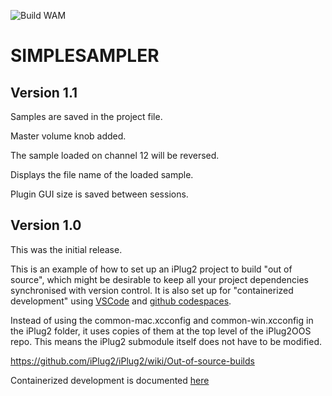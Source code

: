 ![Build WAM](https://github.com/iPlug2/iPlug2OOS/workflows/Build%20WAM/badge.svg)

# SIMPLESAMPLER

## Version 1.1

Samples are saved in the project file.

Master volume knob added.

The sample loaded on channel 12 will be reversed.

Displays the file name of the loaded sample.

Plugin GUI size is saved between sessions.

## Version 1.0

This was the initial release.

This is an example of how to set up an iPlug2 project to build "out of source", which might be desirable to keep all your project dependencies synchronised with version control. It is also set up for "containerized development" using [VSCode](https://code.visualstudio.com/docs/devcontainers/containers) and [github codespaces](https://github.com/features/codespaces).

Instead of using the common-mac.xcconfig and common-win.xcconfig in the iPlug2 folder, it uses copies of them at the top level of the iPlug2OOS repo. This means the iPlug2 submodule itself does not have to be modified.

https://github.com/iPlug2/iPlug2/wiki/Out-of-source-builds

Containerized development is documented [here](https://docs.google.com/document/d/e/2PACX-1vT6lYZ3vtYKWAty2g6DL994IO0_pfyGctDdKfPxF6MZwOgFWENfLuVtBW9J0-KzLsfPSKKN055UnAmj/pub)
